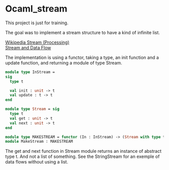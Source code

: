 # Ocaml_stream

This project is just for training.

The goal was to implement a stream structure to have a kind of infinite list.

[Wikipedia Stream (Processing)](https://en.wikipedia.org/wiki/Stream_processing)  
[Stream and Data Flow](http://www.jonathanbeard.io/blog/2015/09/19/streaming-and-dataflow.html)

The implementation is using a functor, taking a type, an init function and a update function, and returning a module of type Stream.

```Ocaml
module type InStream =
sig
  type t

  val init : unit -> t
  val update : t -> t
end

module type Stream = sig
  type t
  val get : unit -> t
  val next : unit -> t
end

module type MAKESTREAM = functor (In : InStream) -> (Stream with type t = In.t)
module MakeStream : MAKESTREAM
```

The get and next function in Stream module returns an instance of abstract type t. And not a list of something. See the StringStream for an exemple of data flows without using a list.
